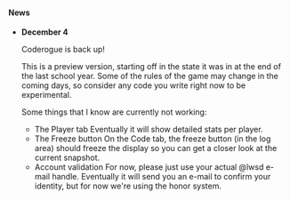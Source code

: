#### News

* **December 4**

  Coderogue is back up!

  This is a preview version, starting off in the state it was in at the end of the last school year. Some of the rules of the game may change in the coming days, so consider any code you write right now to be experimental.

  Some things that I know are currently not working:
  * The Player tab
    Eventually it will show detailed stats per player.
  * The Freeze button
    On the Code tab, the freeze button (in the log area) should freeze the display so you can get a closer look at the current snapshot.
  * Account validation
    For now, please just use your actual @lwsd e-mail handle. Eventually it will send you an e-mail to confirm your identity, but for now we're using the honor system.
